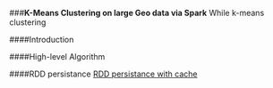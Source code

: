 ###**K-Means Clustering on large Geo data via Spark** 
While k-means clustering 

####Introduction

####High-level Algorithm

####RDD persistance 
[RDD persistance with cache](http://http://spark.apache.org/docs/latest/programming-guide.html#rdd-persistence)



